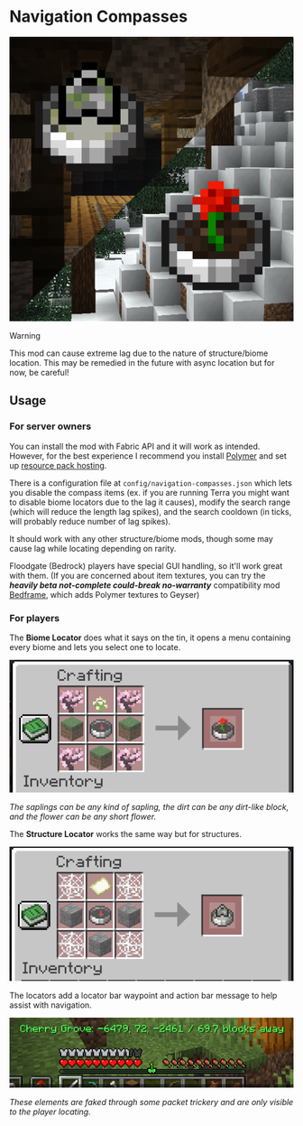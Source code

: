 # Navigation Compasses

![The logo for Navigation Compasses](src/main/resources/assets/navigation-compasses/icon.png)

> [!WARNING]
> This mod can cause extreme lag due to the nature of structure/biome location. This may be remedied in the future with async location but for now, be careful! 

## Usage

### For server owners

You can install the mod with Fabric API and it will work as intended. However, for the best experience I recommend you install [Polymer](https://modrinth.com/mod/polymer) and set up [resource pack hosting](https://polymer.pb4.eu/latest/user/resource-pack-hosting/).

There is a configuration file at `config/navigation-compasses.json` which lets you disable the compass items (ex. if you are running Terra you might want to disable biome locators due to the lag it causes), modify the search range (which will reduce the length lag spikes), and the search cooldown (in ticks, will probably reduce number of lag spikes).

It should work with any other structure/biome mods, though some may cause lag while locating depending on rarity.

Floodgate (Bedrock) players have special GUI handling, so it'll work great with them. (If you are concerned about item textures, you can try the ***heavily beta not-complete could-break no-warranty*** compatibility mod [Bedframe](https://github.com/sylvxa/bedframe), which adds Polymer textures to Geyser)

### For players

The **Biome Locator** does what it says on the tin, it opens a menu containing every biome and lets you select one to locate.

![The recipe of the Biome Locator, consisting of 4 saplings in the corners, 3 dirt blocks in the left, bottom, and right middle, a flower in the top middle, and a compass in the middle middle.](gallery/biome_recipe.png)

*The saplings can be any kind of sapling, the dirt can be any dirt-like block, and the flower can be any short flower.*

The **Structure Locator** works the same way but for structures.

![The recipe of the Structure Locator, consisting of 4 cobwebs in the corners, 3 cracked stone bricks in the left, bottom, and right middle, a map in the top middle, and a compass in the middle middle.](gallery/structure_recipe.png)

The locators add a locator bar waypoint and action bar message to help assist with navigation.

![A picture of the locator bar with the navigation helper elements](gallery/hotbar.png)

*These elements are faked through some packet trickery and are only visible to the player locating.*